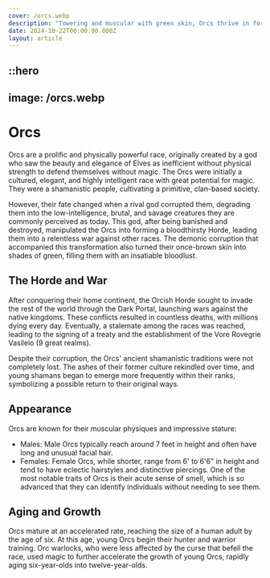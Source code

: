 ```yaml
---
cover: /orcs.webp
description: "Towering and muscular with green skin, Orcs thrive in forests and perilous terrains, wielding heavy weapons to dominate foes with brute strength."
date: 2024-10-22T00:00:00.000Z
layout: article
---
```


## ::hero

## image: /orcs.webp

# Orcs

Orcs are a prolific and physically powerful race, originally created by a god who saw the beauty and elegance of Elves as inefficient without physical strength to defend themselves without magic. The Orcs were initially a cultured, elegant, and highly intelligent race with great potential for magic. They were a shamanistic people, cultivating a primitive, clan-based society.

However, their fate changed when a rival god corrupted them, degrading them into the low-intelligence, brutal, and savage creatures they are commonly perceived as today. This god, after being banished and destroyed, manipulated the Orcs into forming a bloodthirsty Horde, leading them into a relentless war against other races. The demonic corruption that accompanied this transformation also turned their once-brown skin into shades of green, filling them with an insatiable bloodlust.

## The Horde and War

After conquering their home continent, the Orcish Horde sought to invade the rest of the world through the Dark Portal, launching wars against the native kingdoms. These conflicts resulted in countless deaths, with millions dying every day. Eventually, a stalemate among the races was reached, leading to the signing of a treaty and the establishment of the Vore Rovegrie Vasileio (9 great realms).

Despite their corruption, the Orcs' ancient shamanistic traditions were not completely lost. The ashes of their former culture rekindled over time, and young shamans began to emerge more frequently within their ranks, symbolizing a possible return to their original ways.

## Appearance

Orcs are known for their muscular physiques and impressive stature:

- Males: Male Orcs typically reach around 7 feet in height and often have long and unusual facial hair.
- Females: Female Orcs, while shorter, range from 6' to 6'6" in height and tend to have eclectic hairstyles and distinctive piercings.
  One of the most notable traits of Orcs is their acute sense of smell, which is so advanced that they can identify individuals without needing to see them.

## Aging and Growth

Orcs mature at an accelerated rate, reaching the size of a human adult by the age of six. At this age, young Orcs begin their hunter and warrior training. Orc warlocks, who were less affected by the curse that befell the race, used magic to further accelerate the growth of young Orcs, rapidly aging six-year-olds into twelve-year-olds.
